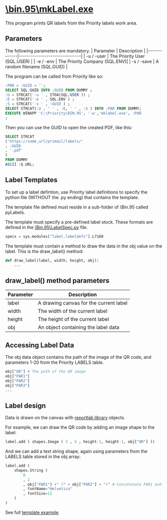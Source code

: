 # [\\bin.95\\mkLabel.exe](./mkLabel.py "\\bin.95\\mkLabel.exe")
This program prints QR labels from the Priority labels work area.

## Parameters
The following parameters are mandatory.
| Parameter   | Description                   |
|-------------|-------------------------------|
| -u / -user  | The Priority User (SQL.USER)  |
| -e / -env   | The Priority Company (SQL.ENV)|
| -s / -save  | A random filename (SQL.GUID)  |

The program can be called from Priority like so:
```sql
:PAR = :GUID = '';
SELECT SQL.GUID INTO :GUID FROM DUMMY ;
:U = STRCAT('-u ' , ITOA(SQL.USER )) ;
:E = STRCAT('-e ' , SQL.ENV ) ;
:S = STRCAT('-s ' , :GUID ) ;
SELECT STRCAT(:U , ' ' , :E, ' ' , :S ) INTO :PAR FROM DUMMY;
EXECUTE WINAPP 'C:\Priority\BIN.95', '-w','mklabel.exe', :PAR
;

```

Then you can use the GUID to open the created PDF, like this:
```sql
SELECT STRCAT
('https://some_url/primail/labels/'
, :GUID
, '.pdf'
)
FROM DUMMY
ASCII :$.URL;

```
## Label Templates
To set up a label defintion, use Priority label definitions to specify the python file (WITHOUT the .py ending) that contains the template.

The template file defined must reside in a sub-folder of \\Bin.95 called pyLabels.

The template must specify a pre-defined label stock. These formats are defined in the [\\Bin.95\\LabelSpec.py](./pylabels/LabelSpec.py "\\Bin.95\\LabelSpec.py") file.
```python
specs = sys.modules["label.labeldefs"].L7160 

```

The template must contain a method to draw the data in the obj value on the label. This is the draw_label() method:
```python
def draw_label(label, width, height, obj): 
    ...

```
## draw_label() method parameters
| Parameter   | Description                   |
|-------------|-------------------------------|
| label   | A drawing canvas for the current label |
| width   | The width of the current label |
| height  | The height of the current label   |
| obj     | An object containing the label data|

## Accessing Label Data
The obj data object contains the path of the image of the QR code, and parameters 1-20 from the Priority LABELS table.
```python
obj["QR"] # The path of the QR image
obj["PAR1"]
obj["PAR2"]
obj["PAR3"]
...

```
## Label design
Data is drawn on the canvas with [reportlab library](https://docs.reportlab.com/reportlab/userguide/ch11_graphics/ "reportlab library") objects.

For example, we can draw the QR code by adding an image shape to the label:
```python
label.add ( shapes.Image ( 3 , 5 , height-1, height-1, obj["QR"] ))

```
And we can add a text string shape, again using parameters from the LABELS table stored in the obj array:
```python
label.add ( 
    shapes.String ( 
        8
        , 2
        , obj["PAR1"] +" (" + obj["PAR2"] + ")" # Concatenate PAR1 and PAR2
        , fontName="Helvetica"
        , fontSize=12 
    )
)

```

See full [template example](./pylabels/paycard.py "template example").